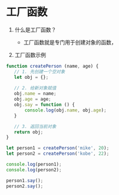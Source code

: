 # 工厂函数

1. 什么是工厂函数？
    - 工厂函数就是专门用于创建对象的函数，
    
2. 工厂函数示例
```javascript
function createPerson (name, age) {
   // 1. 先创建一个空对象
   let obj = {};
   
   // 2. 给新对象赋值
   obj.name = name;
   obj.age = age;
   obj.say = function () {
       console.log(obj.name, obj.age);
   }

   // 3. 返回当前对象
   return obj;
}

let person1 = createPerson('mike', 20);
let person2 = createPerson('kobe', 22);

console.log(person1);
console.log(person2);

person1.say();
person2.say();
```


